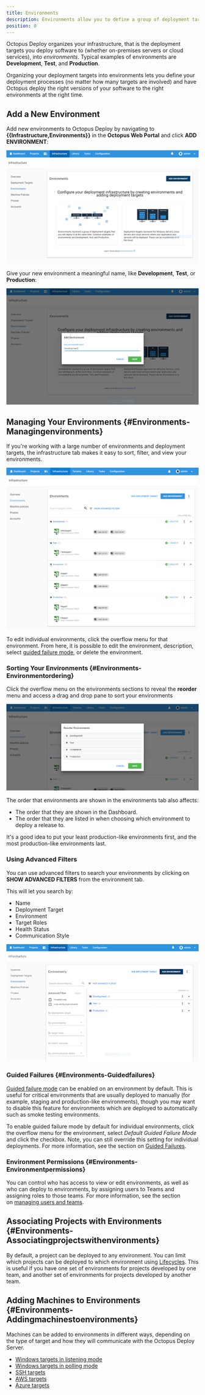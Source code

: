 ```yaml
---
title: Environments
description: Environments allow you to define a group of deployment targets that you will deploy to at the same time; common examples of environments are Development, Test and Production.
position: 0
---
```

Octopus Deploy organizes your infrastructure, that is the deployment targets you deploy software to (whether on-premises servers or cloud services), into *environments*. Typical examples of environments are **Development**, **Test**, and **Production**.

Organizing your deployment targets into environments lets you define your deployment processes (no matter how many targets are involved) and have Octopus deploy the right versions of your software to the right environments at the right time.

## Add a New Environment

Add new environments to Octopus Deploy by navigating to **{{Infrastructure,Environments}}** in the **Octopus Web Portal** and click **ADD ENVIRONMENT**:

![](add-environments.png)

Give your new environment a meaningful name, like **Development**, **Test**, or **Production**:

![](environment-name.png)

## Managing Your Environments {#Environments-Managingenvironments}

If you're working with a large number of environments and deployment targets, the infrastructure tab makes it easy to sort, filter, and view your environments.

![](environments.png "width=500")

To edit individual environments, click the overflow menu for that environment. From here, it is possible to edit the environment, description, select [guided failure mode](/docs/infrastructure/environments/index.md#Environments-Guidedfailures), or delete the environment.

### Sorting Your Environments {#Environments-Environmentordering}

Click the overflow menu on the environments sections to reveal the **reorder** menu and access a drag and drop pane to sort your environments

![](environment-reordering.png "width=500")

The order that environments are shown in the environments tab also affects:

- The order that they are shown in the Dashboard.
- The order that they are listed in when choosing which environment to deploy a release to.

It's a good idea to put your least production-like environments first, and the most production-like environments last.

### Using Advanced Filters

You can use advanced filters to search your environments by clicking on **SHOW ADVANCED FILTERS** from the environment tab.

This will let you search by:

- Name
- Deployment Target
- Environment
- Target Roles
- Health Status
- Communication Style

![](advanced-filters.png)

### Guided Failures {#Environments-Guidedfailures}

[Guided failure mode](/docs/deployment-process/releases/guided-failures.md) can be enabled on an environment by default. This is useful for critical environments that are usually deployed to manually (for example, staging and production-like environments), though you may want to disable this feature for environments which are deployed to automatically such as smoke testing environments.

To enable guided failure mode by default for individual environments, click the overflow menu for the environment, select *Default Guided Failure Mode* and click the checkbox. Note, you can still override this setting for individual deployments. For more information, see the section on [Guided Failures](/docs/deployment-process/releases/guided-failures.md).

### Environment Permissions {#Environments-Environmentpermissions}

You can control who has access to view or edit environments, as well as who can deploy to environments, by assigning users to Teams and assigning roles to those teams. For more information, see the section on [managing users and teams](/docs/administration/managing-users-and-teams/index.md).

## Associating Projects with Environments {#Environments-Associatingprojectswithenvironments}

By default, a project can be deployed to any environment. You can limit which projects can be deployed to which environment using [Lifecycles](/docs/deployment-process/lifecycles/index.md). This is useful if you have one set of environments for projects developed by one team, and another set of environments for projects developed by another team.

## Adding Machines to Environments {#Environments-Addingmachinestoenvironments}

Machines can be added to environments in different ways, depending on the type of target and how they will communicate with the Octopus Deploy Server.

- [Windows targets in listening mode](/docs/infrastructure/windows-targets/listening-tentacles/index.md)
- [Windows targets in polling mode](/docs/infrastructure/windows-targets/polling-tentacles/index.md)
- [SSH targets](/docs/infrastructure/ssh-targets/index.md)
- [AWS targets](/docs/infrastructure/aws/index.md)
- [Azure targets](/docs/infrastructure/azure/index.md)
